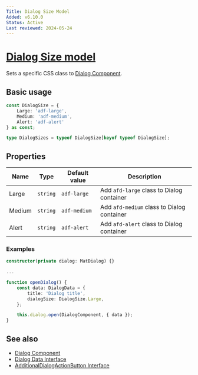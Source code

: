 ```yaml
---
Title: Dialog Size Model
Added: v6.10.0
Status: Active
Last reviewed: 2024-05-24
---
```


# [Dialog Size model](../../../lib/content-services/src/lib/dialogs/dialog/dialog.model.ts "Defined in dialog.model.ts")

Sets a specific CSS class to [Dialog Component](../dialogs/dialog.md). 

## Basic usage

```ts
const DialogSize = {
    Large: 'adf-large',
    Medium: 'adf-medium',
    Alert: 'adf-alert'
} as const;

type DialogSizes = typeof DialogSize[keyof typeof DialogSize];
```

## Properties

| Name | Type | Default value | Description |
| ---- | ---- | ------------- | ----------- |
| Large | `string` | `adf-large` | Add `afd-large` class to Dialog container |
| Medium | `string` | `adf-medium` | Add `afd-medium` class to Dialog container |
| Alert | `string` | `adf-alert` | Add `afd-alert` class to Dialog container |

### Examples

```ts
constructor(private dialog: MatDialog) {}

...

function openDialog() {
    const data: DialogData = {
        title: 'Dialog title',
        dialogSize: DialogSize.Large,
    };

    this.dialog.open(DialogComponent, { data });
}
```

## See also

- [Dialog Component](../dialogs/dialog.md)
- [Dialog Data Interface](../interfaces/dialog.interface.md)
- [AdditionalDialogActionButton Interface](./additional-dialog-action-button.md)
